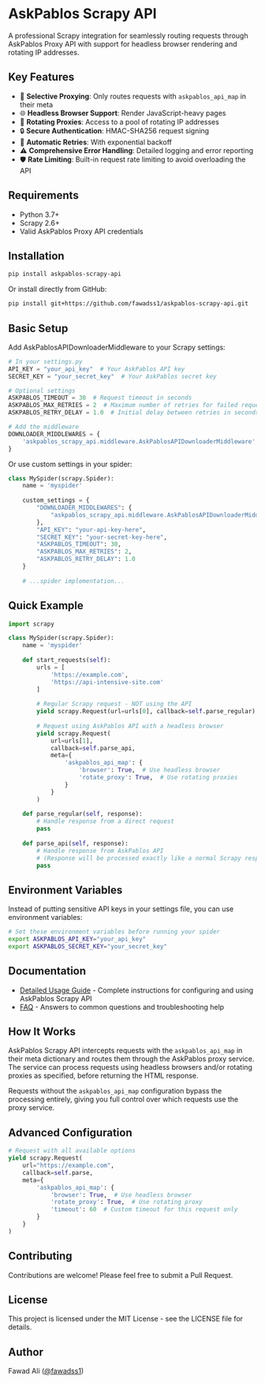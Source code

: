 # AskPablos Scrapy API

A professional Scrapy integration for seamlessly routing requests through AskPablos Proxy API with support for headless browser rendering and rotating IP addresses.

## Key Features

- 🔄 **Selective Proxying**: Only routes requests with `askpablos_api_map` in their meta
- 🌐 **Headless Browser Support**: Render JavaScript-heavy pages
- 🔄 **Rotating Proxies**: Access to a pool of rotating IP addresses
- 🔒 **Secure Authentication**: HMAC-SHA256 request signing
- 🔁 **Automatic Retries**: With exponential backoff
- ⚠️ **Comprehensive Error Handling**: Detailed logging and error reporting
- 🛡️ **Rate Limiting**: Built-in request rate limiting to avoid overloading the API

## Requirements

- Python 3.7+
- Scrapy 2.6+
- Valid AskPablos Proxy API credentials

## Installation

```bash
pip install askpablos-scrapy-api
```

Or install directly from GitHub:

```bash
pip install git+https://github.com/fawadss1/askpablos-scrapy-api.git
```

## Basic Setup

Add AskPablosAPIDownloaderMiddleware to your Scrapy settings:

```python
# In your settings.py
API_KEY = "your_api_key"  # Your AskPablos API key
SECRET_KEY = "your_secret_key"  # Your AskPablos secret key

# Optional settings
ASKPABLOS_TIMEOUT = 30  # Request timeout in seconds
ASKPABLOS_MAX_RETRIES = 2  # Maximum number of retries for failed requests
ASKPABLOS_RETRY_DELAY = 1.0  # Initial delay between retries in seconds

# Add the middleware
DOWNLOADER_MIDDLEWARES = {
    'askpablos_scrapy_api.middleware.AskPablosAPIDownloaderMiddleware': 950,  # Adjust priority as needed
}
```

Or use custom settings in your spider:

```python
class MySpider(scrapy.Spider):
    name = 'myspider'
    
    custom_settings = {
        "DOWNLOADER_MIDDLEWARES": {
            "askpablos_scrapy_api.middleware.AskPablosAPIDownloaderMiddleware": 543,
        },
        "API_KEY": "your-api-key-here",
        "SECRET_KEY": "your-secret-key-here",
        "ASKPABLOS_TIMEOUT": 30,
        "ASKPABLOS_MAX_RETRIES": 2,
        "ASKPABLOS_RETRY_DELAY": 1.0
    }
    
    # ...spider implementation...
```

## Quick Example

```python
import scrapy

class MySpider(scrapy.Spider):
    name = 'myspider'
    
    def start_requests(self):
        urls = [
            'https://example.com',
            'https://api-intensive-site.com'
        ]
        
        # Regular Scrapy request - NOT using the API
        yield scrapy.Request(url=urls[0], callback=self.parse_regular)
        
        # Request using AskPablos API with a headless browser
        yield scrapy.Request(
            url=urls[1],
            callback=self.parse_api,
            meta={
                'askpablos_api_map': {
                    'browser': True,  # Use headless browser
                    'rotate_proxy': True,  # Use rotating proxies
                }
            }
        )
    
    def parse_regular(self, response):
        # Handle response from a direct request
        pass
        
    def parse_api(self, response):
        # Handle response from AskPablos API
        # (Response will be processed exactly like a normal Scrapy response)
        pass
```

## Environment Variables

Instead of putting sensitive API keys in your settings file, you can use environment variables:

```bash
# Set these environment variables before running your spider
export ASKPABLOS_API_KEY="your_api_key"
export ASKPABLOS_SECRET_KEY="your_secret_key"
```

## Documentation

- [Detailed Usage Guide](usage.md) - Complete instructions for configuring and using AskPablos Scrapy API
- [FAQ](faq.md) - Answers to common questions and troubleshooting help

## How It Works

AskPablos Scrapy API intercepts requests with the `askpablos_api_map` in their meta dictionary and routes them through the AskPablos proxy service. The service can process requests using headless browsers and/or rotating proxies as specified, before returning the HTML response.

Requests without the `askpablos_api_map` configuration bypass the processing entirely, giving you full control over which requests use the proxy service.

## Advanced Configuration

```python
# Request with all available options
yield scrapy.Request(
    url="https://example.com",
    callback=self.parse,
    meta={
        'askpablos_api_map': {
            'browser': True,  # Use headless browser
            'rotate_proxy': True,  # Use rotating proxy
            'timeout': 60  # Custom timeout for this request only
        }
    }
)
```

## Contributing

Contributions are welcome! Please feel free to submit a Pull Request.

## License

This project is licensed under the MIT License - see the LICENSE file for details.

## Author

Fawad Ali ([@fawadss1](https://github.com/fawadss1))

